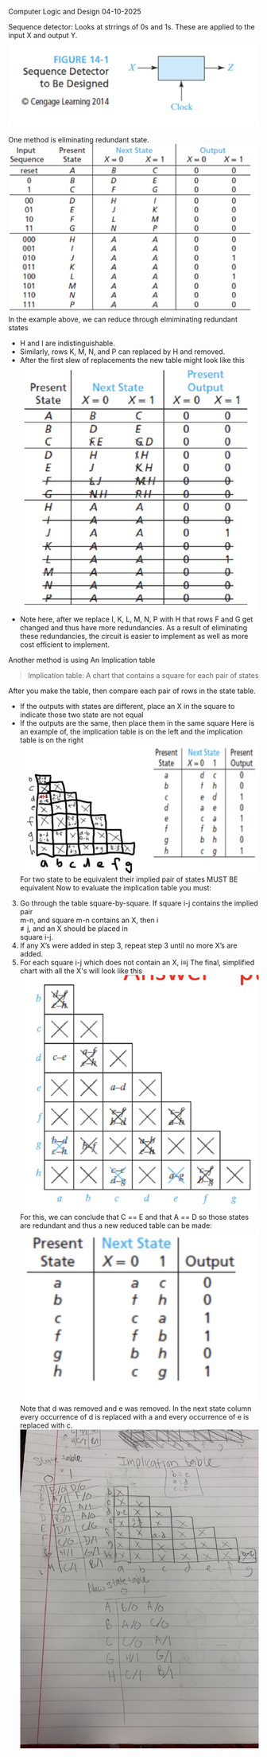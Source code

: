 Computer Logic and Design
04-10-2025

Sequence detector: Looks at strrings of 0s and 1s. These are applied to the input X and output Y.![](../../images/sequenceDetector.png)

One method is eliminating redundant state.
![](../../images/eliminationThroughRedundancy1.png)In the example above, we can reduce through elmiminating redundant states
- H and I are indistinguishable.
- Similarly, rows K, M, N, and P can replaced by H and removed.
- After the first slew of replacements the new table might look like this![](../../images/eliminationThroughRedundancy2.png)
- Note here, after we replace I, K, L, M, N, P with H that rows F and G get changed and thus have more redundancies.
As a result of eliminating these redundancies, the circuit is easier to implement as well as more cost efficient to implement.

Another method is using An Implication table
>Implication table: A chart that contains a square for each pair of states

After you make the table, then compare each pair of rows in the state table.
 - If the outputs with states are different, place an X in the square to indicate those two state are not equal
 - If the outputs are the same, then place them in the same square
 Here is an example of, the implication table is on the left and the implication table is on the right
 ![](../../images/ImplicationTable.png)
For two state to be equivalent their implied pair of states MUST BE equivalent
Now to evaluate the implication table you must:
3. Go through the table square-by-square. If square i-j contains the implied pair  
	m-n, and square m-n contains an X, then i  
	≢j, and an X should be placed in  
	square i-j.  
4. If any X’s were added in step 3, repeat step 3 until no more X’s are added.  
5. For each square i-j which does not contain an X, i≡j
The final, simplified chart with all the X's will look like this ![](../../images/FinalImplcationTable.png)
For this, we can conclude that C == E and that A == D so those states are redundant and thus a new reduced table can be made:
![](../../images/reducedTableThroughImplication.png)
Note that d was removed and e was removed. In the next state column every occurrence of d is replaced with a and every occurrence of e is replaced with c.
![](../../images/inClassExample.jpg)